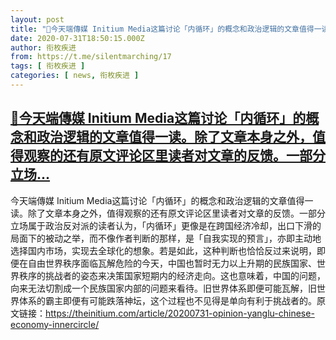 ```yaml
---
layout: post
title: "📎今天端傳媒 Initium Media这篇讨论「内循环」的概念和政治逻辑的文章值得一读。除了文章本身之外，值得观察的还有原文评论区里读者对文章的反馈。一部分立场..."
date: 2020-07-31T18:50:15.000Z
author: 衔枚疾进
from: https://t.me/silentmarching/17
tags: [ 衔枚疾进 ]
categories: [ news, 衔枚疾进 ]
---
```

<!--1596221415000-->
[📎今天端傳媒 Initium Media这篇讨论「内循环」的概念和政治逻辑的文章值得一读。除了文章本身之外，值得观察的还有原文评论区里读者对文章的反馈。一部分立场...](https://t.me/silentmarching/17)
------

<div>
<p>今天端傳媒 Initium Media这篇讨论「内循环」的概念和政治逻辑的文章值得一读。除了文章本身之外，值得观察的还有原文评论区里读者对文章的反馈。一部分立场属于政治反对派的读者认为，「内循环」更像是在跨国经济冷却，出口下滑的局面下的被动之举，而不像作者判断的那样，是「自我实现的预言」，亦即主动地选择国内市场，实现去全球化的想象。若是如此，这种判断也恰恰反过来说明，即便在自由世界秩序面临瓦解危险的今天，中国也暂时无力以上升期的民族国家、世界秩序的挑战者的姿态来决策国家短期内的经济走向。这也意味着，中国的问题，向来无法切割成一个民族国家内部的问题来看待。旧世界体系即便可能瓦解，旧世界体系的霸主即便有可能跌落神坛，这个过程也不见得是单向有利于挑战者的。原文链接：<a href="https://theinitium.com/article/20200731-opinion-yanglu-chinese-economy-innercircle/" target="_blank" rel="noopener">https://theinitium.com/article/20200731-opinion-yanglu-chinese-economy-innercircle/</a></p>
</div>
